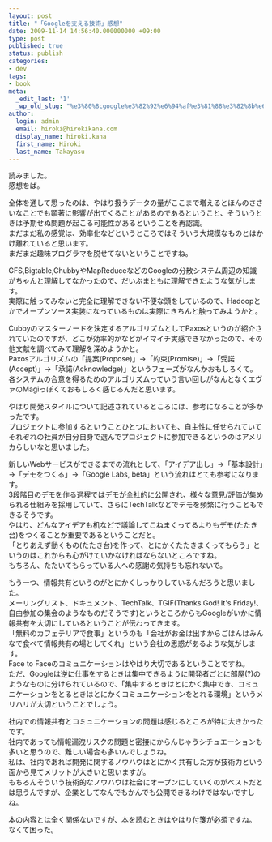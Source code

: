```yaml
---
layout: post
title: "「Googleを支える技術」感想"
date: 2009-11-14 14:56:40.000000000 +09:00
type: post
published: true
status: publish
categories:
- dev
tags:
- book
meta:
  _edit_last: '1'
  _wp_old_slug: "%e3%80%8cgoogle%e3%82%92%e6%94%af%e3%81%88%e3%82%8b%e6%8a%80%e8%a1%93%e3%80%8d%e6%84%9f%e6%83%b3"
author:
  login: admin
  email: hiroki@hirokikana.com
  display_name: hiroki.kana
  first_name: Hiroki
  last_name: Takayasu
---
```

読みました。  
感想をば。

全体を通して思ったのは、やはり扱うデータの量がここまで増えるとほんのささいなことでも顕著に影響が出てくることがあるのであるということ、そういうときは予期せぬ問題が起こる可能性があるということを再認識。  
まだまだ私の感覚は、効率化などというところではそういう大規模なものとはかけ離れていると思います。  
まだまだ趣味プログラマを脱せてないということですね。

GFS,Bigtable,ChubbyやMapReduceなどのGoogleの分散システム周辺の知識がちゃんと理解してなかったので、だいぶまともに理解できたような気がします。  
実際に触ってみないと完全に理解できない不便な頭をしているので、Hadoopとかでオープンソース実装になっているものは実際にきちんと触ってみようかと。

Cubbyのマスターノードを決定するアルゴリズムとしてPaxosというのが紹介されていたのですが、どこが効率的かなどがイマイチ実感できなかったので、その他文献を調べてみて理解を深めようかと。  
Paxosアルゴリズムの「提案(Propose)」→「約束(Promise)」→「受諾(Accept)」→「承諾(Acknowledge)」というフェーズがなんかおもしろくて。  
各システムの合意を得るためのアルゴリズムっていう言い回しがなんとなくエヴァのMagiっぽくておもしろく感じるんだと思います。

やはり開発スタイルについて記述されているところには、参考になることが多かったです。  
プロジェクトに参加するということひとつにおいても、自主性に任せられていてそれぞれの社員が自分自身で選んでプロジェクトに参加できるというのはアメリカらしいなと思いました。

新しいWebサービスができるまでの流れとして、「アイデア出し」→「基本設計」→「デモをつくる」→「Google Labs, beta」という流れはとても参考になります。  
3段階目のデモを作る過程ではデモが全社的に公開され、様々な意見/評価が集められる仕組みを採用していて、さらにTechTalkなどでデモを頻繁に行うこともできるそうです。  
やはり、どんなアイデアも机などで議論してこねまくってるよりもデモ(たたき台)をつくることが重要であるということだと。  
「とりあえず動くもの(たたき台)を作って、とにかくたたきまくってもらう」というのはこれからも心がけていかなければならないところですね。  
もちろん、たたいてもらっている人への感謝の気持ちも忘れないで。

もう一つ、情報共有というのがとにかくしっかりしているんだろうと思いました。  
メーリングリスト、ドキュメント、TechTalk、TGIF(Thanks God! It's Friday!、自由参加の集会のようなものだそうです)というところからもGoogleがいかに情報共有を大切にしているということが伝わってきます。  
「無料のカフェテリアで食事」というのも「会社がお金は出すからごはんはみんなで食べて情報共有の場としてくれ」という会社の思惑があるような気がします。  
Face to Faceのコミュニケーションはやはり大切であるということですね。  
ただ、Googleは逆に仕事をするときは集中できるように開発者ごとに部屋(?)のようなものに分けられているので、「集中するときはとにかく集中でき、コミュニケーションをとるときはとにかくコミュニケーションをとれる環境」というメリハリが大切ということでしょう。

社内での情報共有とコミュニケーションの問題は感じるところが特に大きかったです。  
社内であっても情報漏洩リスクの問題と密接にからんじゃうシチュエーションも多いと思うので、難しい場合も多いんでしょうね。  
私は、社内であれば開発に関するノウハウはとにかく共有した方が技術力という面から見てメリットが大きいと思いますが。  
もちろんそういう技術的なノウハウは社会にオープンにしていくのがベストだとは思うんですが、企業としてなんでもかんでも公開できるわけではないですしね。

本の内容とは全く関係ないですが、本を読むときはやはり付箋が必須ですね。  
なくて困った。
